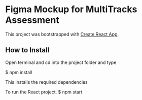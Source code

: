 # Figma Mockup for MultiTracks Assessment

This project was bootstrapped with [Create React App](https://github.com/facebook/create-react-app).

## How to Install
Open terminal and cd into the project folder and type

$ npm install

This installs the required dependencies

To run the React project.
$ npm start
